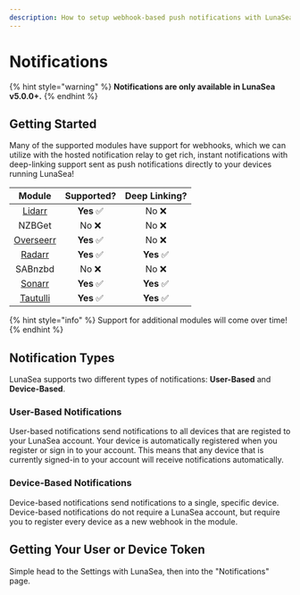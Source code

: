```yaml
---
description: How to setup webhook-based push notifications with LunaSea
---
```


# Notifications

{% hint style="warning" %}
**Notifications are only available in LunaSea v5.0.0+.**
{% endhint %}

## Getting Started

Many of the supported modules have support for webhooks, which we can utilize with the hosted notification relay to get rich, instant notifications with deep-linking support sent as push notifications directly to your devices running LunaSea!

| Module | Supported? | Deep Linking? |
| :---: | :---: | :---: |
| [Lidarr](lidarr.md) | **Yes**  ✅ |  No  ❌ |
| NZBGet |  No  ❌ |  No  ❌ |
| [Overseerr](overseerr.md) | **Yes**  ✅ | No  ❌ |
| [Radarr](radarr.md) | **Yes**  ✅ | **Yes**  ✅ |
| SABnzbd |  No  ❌ | No  ❌ |
| [Sonarr](sonarr.md) | **Yes**  ✅ | **Yes**  ✅ |
| [Tautulli](tautulli.md) | **Yes**  ✅ | **Yes**  ✅ |

{% hint style="info" %}
Support for additional modules will come over time!
{% endhint %}

## Notification Types

LunaSea supports two different types of notifications: **User-Based** and **Device-Based**.

### User-Based Notifications

User-based notifications send notifications to all devices that are registed to your LunaSea account. Your device is automatically registered when you register or sign in to your account. This means that any device that is currently signed-in to your account will receive notifications automatically.

### Device-Based Notifications

Device-based notifications send notifications to a single, specific device. Device-based notifications do not require a LunaSea account, but require you to register every device as a new webhook in the module.

## Getting Your User or Device Token

Simple head to the Settings with LunaSea, then into the "Notifications" page.



